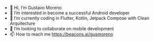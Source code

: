 - 👋 Hi, I’m Gustavo Moreno
- 👀 I’m interested in become a successful Android developer
- 🌱 I’m currently coding in Flutter, Kotlin, Jetpack Compose with Clean Arquitecture
- 💞️ I’m looking to collaborate on mobile development
- 📫 How to reach me https://beacons.ai/gusmoreno

<!---
gustamor/gustamor is a ✨ special ✨ repository because its `README.md` (this file) appears on your GitHub profile.
You can click the Preview link to take a look at your changes.
--->
